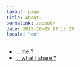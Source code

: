 ```yaml
---
layout: page
title: About…
permalink: /about/
date: 2015-10-05 17:15:20
locale: "en"
---
```


* [… me ?](/en/about/me/)
* [… what I share ?](/en/about/sharing/)
